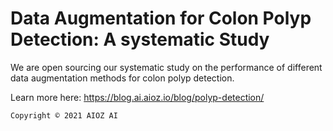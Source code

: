 # Data Augmentation for Colon Polyp Detection: A systematic Study

We are open sourcing our systematic study on the performance of different data augmentation methods for colon polyp detection.

Learn more here: https://blog.ai.aioz.io/blog/polyp-detection/


```Copyright © 2021 AIOZ AI```
